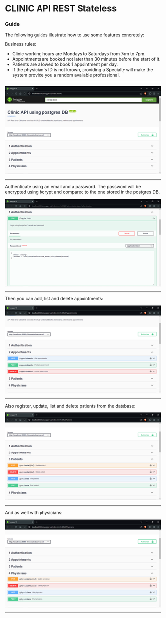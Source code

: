 # CLINIC API REST Stateless

### Guide
The following guides illustrate how to use some features concretely:

Business rules:
* Clinic working hours are Mondays to Saturdays from 7am to 7pm.
* Appointments are booked not later than 30 minutes before the start of it.
* Patients are allowed to book 1 appointment per day.
* If the physician's ID is not known, providing a Specialty will make the system provide you a random available professional.

<hr>

![img_1.png](img_1.png)
<hr>
Authenticate using an email and a password. The password will be encrypted
using bcrypt and compared to the one stored in the postgres DB.

![img_2.png](img_2.png)
<hr>
Then you can add, list and delete appointments:

![img_3.png](img_3.png)
<hr>
Also register, update, list and delete patients from the database:

![img_4.png](img_4.png)
<hr>
And as well with physicians:

![img_5.png](img_5.png)
<hr>








